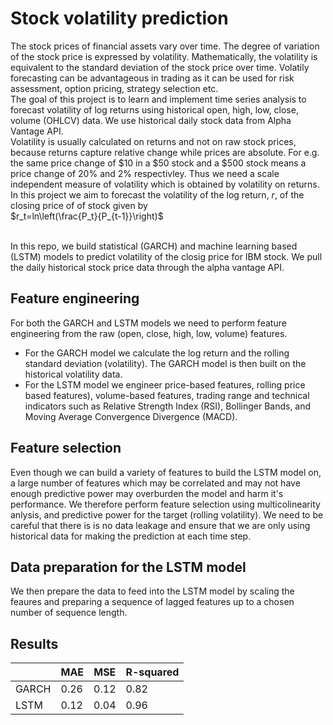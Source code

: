 # Stock volatility prediction
The stock prices of financial assets vary over time. The degree of variation of the stock price is expressed by volatility. Mathematically, the volatility is equivalent to the standard deviation of the stock price over time. Volatily forecasting can be advantageous in trading as it can be used for risk assessment, option pricing, strategy selection etc.
<br>
The goal of this project is to learn and implement time series analysis to forecast volatility of log returns using historical open, high, low, close, volume (OHLCV) data. We use historical daily stock data from Alpha Vantage API.
<br>
Volatility is usually calculated on returns and not on raw stock prices, because returns capture relative change while prices are absolute. For e.g. the same price change of $10 in a $50 stock and a $500 stock means a price change of 20% and 2% respectivley. Thus we need a scale independent measure of volatility which is obtained by volatility on returns. In this project we aim to forecast the volatility of the log return, $r$, of the closing price of of stock given by
<br>
$r_t=ln\left(\frac{P_t}{P_{t-1}}\right)$

<br>
In this repo, we build statistical (GARCH) and machine learning based (LSTM) models to predict volatility of the closig price for IBM stock.
We pull the daily historical stock price data through the alpha vantage API.

## Feature engineering
For both the GARCH and LSTM models we need to perform feature engineering from the raw (open, close, high, low, volume) features. 
<br>
* For the GARCH model we calculate the log return and the rolling standard deviation (volatility). The GARCH model is then built on the historical volatility data.
* For the LSTM model we engineer price-based features, rolling price based features), volume-based features, trading range and technical indicators such as Relative Strength Index (RSI), Bollinger Bands, and Moving Average Convergence Divergence (MACD). 

## Feature selection
Even though we can build a variety of features to build the LSTM model on, a large number of features which may be correlated and may not have enough predictive power may overburden the model and harm it's performance. We therefore perform feature selection using multicolinearity anlysis, and predictive power for the target (rolling volatility). We need to be careful that there is is no data leakage and ensure that we are only using historical data for making the prediction at each time step.

## Data preparation for the LSTM model
We then prepare the data to feed into the LSTM model by scaling the feaures and preparing a sequence of lagged features up to a chosen number of sequence length. 

## Results 
|   |MAE|MSE|R-squared|
|---|----|---|---|
|GARCH|0.26|0.12|0.82|
|LSTM|0.12|0.04|0.96|

